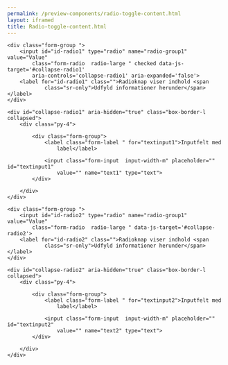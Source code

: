 ```yaml
--- 
permalink: /preview-components/radio-toggle-content.html
layout: iframed 
title: Radio-toggle-content.html
---
```

<div class="container js-radio-toggle-group">

    <div class="form-group ">
        <input id="id-radio1" type="radio" name="radio-group1" value="Value"
            class="form-radio  radio-large " checked data-js-target='#collapse-radio1'
            aria-controls='collapse-radio1' aria-expanded='false'>
        <label for="id-radio1" class="">Radioknap viser indhold <span
                class="sr-only">Udfyld informationer herunder</span></label>
    </div>

    <div id="collapse-radio1" aria-hidden="true" class="box-border-l collapsed">
        <div class="py-4">

            <div class="form-group">
                <label class="form-label " for="textinput1">Inputfelt med
                    label</label>

                <input class="form-input  input-width-m" placeholder="" id="textinput1"
                    value="" name="text1" type="text">
            </div>

        </div>
    </div>

    <div class="form-group ">
        <input id="id-radio2" type="radio" name="radio-group1" value="Value"
            class="form-radio  radio-large " data-js-target='#collapse-radio2'>
        <label for="id-radio2" class="">Radioknap viser indhold <span
                class="sr-only">Udfyld informationer herunder</span></label>
    </div>

    <div id="collapse-radio2" aria-hidden="true" class="box-border-l collapsed">
        <div class="py-4">

            <div class="form-group">
                <label class="form-label " for="textinput2">Inputfelt med
                    label</label>

                <input class="form-input  input-width-m" placeholder="" id="textinput2"
                    value="" name="text2" type="text">
            </div>

        </div>
    </div>
</div>